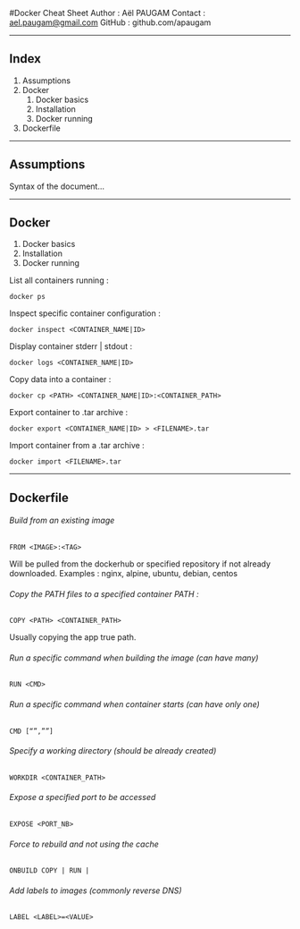 #Docker Cheat Sheet
Author : Aël PAUGAM
Contact : ael.paugam@gmail.com
GitHub : github.com/apaugam
_ _ _


## Index
1. Assumptions
2. Docker
	1. Docker basics
	2. Installation
	3. Docker running
3. Dockerfile

* * *
## Assumptions
Syntax of the document...

* * *
## Docker
1. Docker basics
2. Installation
3. Docker running

List all containers running : 
```
docker ps
```

Inspect specific container configuration : 
```
docker inspect <CONTAINER_NAME|ID>
```

Display container stderr | stdout  : 
```
docker logs <CONTAINER_NAME|ID>
```

Copy data into a container : 
```
docker cp <PATH> <CONTAINER_NAME|ID>:<CONTAINER_PATH>
```

Export container to .tar archive : 
```
docker export <CONTAINER_NAME|ID> > <FILENAME>.tar
```

Import container from a .tar archive : 
```
docker import <FILENAME>.tar
```



* * *
## Dockerfile
###### Build from an existing image
```
FROM <IMAGE>:<TAG>
```
Will be pulled from the dockerhub or specified repository if not already downloaded. Examples : nginx, alpine, ubuntu, debian, centos

###### Copy the PATH files to a specified container PATH :
```
COPY <PATH> <CONTAINER_PATH>
```
Usually copying the app true path.

###### Run a specific command when building the image (can have many)
```
RUN <CMD>
```

###### Run a specific command when container starts (can have only one)
```
CMD [“”,””]
```

###### Specify a working directory (should be already created)
```
WORKDIR <CONTAINER_PATH>
```

###### Expose a specified port to be accessed
```
EXPOSE <PORT_NB>
```

###### Force to rebuild and not using the cache
```
ONBUILD COPY | RUN |
```

###### Add labels to images (commonly reverse DNS)
```
LABEL <LABEL>=<VALUE>
```
